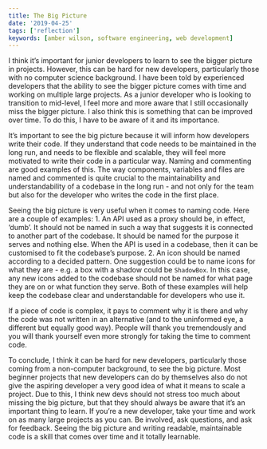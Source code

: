 ```yaml
---
title: The Big Picture
date: '2019-04-25'
tags: ['reflection']
keywords: [amber wilson, software engineering, web development]
---
```


I think it’s important for junior developers to learn to see the bigger picture in projects. However, this can be hard for new developers, particularly those with no computer science background. I have been told by experienced developers that the ability to see the bigger picture comes with time and working on multiple large projects. As a junior developer who is looking to transition to mid-level, I feel more and more aware that I still occasionally miss the bigger picture. I also think this is something that can be improved over time. To do this, I have to be aware of it and its importance.

It’s important to see the big picture because it will inform how developers write their code. If they understand that code needs to be maintained in the long run, and needs to be flexible and scalable, they will feel more motivated to write their code in a particular way. Naming and commenting are good examples of this. The way components, variables and files are named and commented is quite crucial to the maintainability and understandability of a codebase in the long run - and not only for the team but also for the developer who writes the code in the first place.

Seeing the big picture is very useful when it comes to naming code. Here are a couple of examples: 1. An API used as a proxy should be, in effect, ‘dumb’. It should not be named in such a way that suggests it is connected to another part of the codebase. It should be named for the purpose it serves and nothing else. When the API is used in a codebase, then it can be customised to fit the codebase’s purpose. 2. An icon should be named according to a decided pattern. One suggestion could be to name icons for what they are - e.g. a box with a shadow could be `ShadowBox`. In this case, any new icons added to the codebase should not be named for what page they are on or what function they serve. Both of these examples will help keep the codebase clear and understandable for developers who use it.

If a piece of code is complex, it pays to comment why it is there and why the code was not written in an alternative (and to the uninformed eye, a different but equally good way). People will thank you tremendously and you will thank yourself even more strongly for taking the time to comment code.

To conclude, I think it can be hard for new developers, particularly those coming from a non-computer background, to see the big picture. Most beginner projects that new developers can do by themselves also do not give the aspiring developer a very good idea of what it means to scale a project. Due to this, I think new devs should not stress too much about missing the big picture, but that they should always be aware that it’s an important thing to learn. If you’re a new developer, take your time and work on as many large projects as you can. Be involved, ask questions, and ask for feedback. Seeing the big picture and writing readable, maintainable code is a skill that comes over time and it totally learnable.

